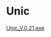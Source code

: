 # Unic


[Unic_V.0.21.exe](https://NaloK7.github.io/Unique/build/Unic_V.0.21/build/Unic_v0.21.zip)

